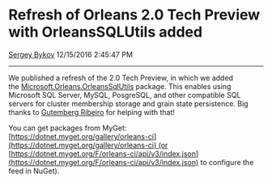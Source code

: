 Refresh of Orleans 2.0 Tech Preview with OrleansSQLUtils added
==============================================================

[Sergey Bykov](https://github.com/sergeybykov)
12/15/2016 2:45:47 PM

* * * * *

We published a refresh of the 2.0 Tech Preview, in which we added the [Microsoft.Orleans.OrleansSqlUtils](https://dotnet.myget.org/feed/orleans-prerelease/package/nuget/Microsoft.Orleans.OrleansSqlUtils) package.
This enables using Microsoft SQL Server, MySQL, PosgreSQL, and other compatible SQL servers for cluster membership storage and grain state persistence.
Big thanks to [Gutemberg Ribeiro](https://github.com/galvesribeiro) for helping with that!

You can get packages from MyGet:
[https://dotnet.myget.org/gallery/orleans-ci](https://dotnet.myget.org/gallery/orleans-ci) (or [https://dotnet.myget.org/F/orleans-ci/api/v3/index.json](https://dotnet.myget.org/F/orleans-ci/api/v3/index.json) to configure the feed in NuGet).
